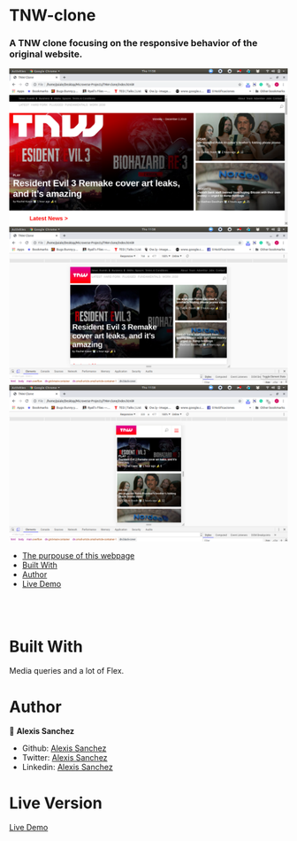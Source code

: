 # TNW-clone
### A TNW clone focusing on the responsive behavior of the original website.

![screenshot](assets/images/TNW1.png)
![screenshot](assets/images/TNW2.png)
![screenshot](assets/images/TNW3.png)

* [The purpouse of this webpage](#The-purpouse-of-this-webpage)
* [Built With](#built-with)
* [Author](#author)
* [Live Demo](#Live-Version)
<br>

<br>

# Built With
Media queries and a lot of Flex.



# Author

👤 **Alexis Sanchez**

- Github: [Alexis Sanchez](https://github.com/Psiale)
- Twitter: [Alexis Sanchez](https://twitter.com/TFH_)
- Linkedin: [Alexis Sanchez](https://www.linkedin.com/in/alexis-sanchez-dev/)

# Live Version

[Live Demo](https://rawcdn.githack.com/Psiale/TNW-clone/6b71e6d1960d69faf0b0780e993a2c9bd0d87aa5/index.html#)
 

